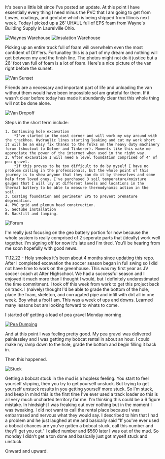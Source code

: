 It's been a little bit since I've posted an update. At this point I have essentially every thing I need minus the PVC that I am going to get from Lowes, coatings, and geotube which is being shipped from Illinois next week. Today I picked up a 26' UHAUL full of EPS foam from Wayne's Building Supply in Laurelville Ohio.

![Waynes Warehouse](../images/waynes.jpg)
![Insulation Warehouse](../images/foamWarehouse.jpg)

Picking up an entire truck full of foam will overwhelm even the most confident of DIY'ers. Fortunatley this is a part of my dream and nothing will get between my and the finish line. The photos might not do it justice but a 26' foot van full of foam is a lot of foam. Here's a nice picture of the van right before the sunset.

![Van Sunset](../images/vanSunset.jpg)



Friends are a necessary and important part of life and unloading the van without them would have been impossible soI am grateful for them. If it wasn't clear before today has made it abundantly clear that this whole thing will not be done alone.

![Van Dropoff](../images/vanDropoff.jpg)


Steps in the short term include:

	1. Continuing hole excavation
		*I've started in the east corner and will work my way around with the trackhoe. Hydraulic lines starting leaking and cut my work short it will be an easy fix thanks to the folks on the heavy duty machinery forum (shoutout to Delmer and Tinkerer). Moments like this make me appreciate the power of the internet when used in the right way.
	2. After excavation I will need a level foundation comprised of 4" of pea gravel. 
		*If this proves to be too difficult to do by myself I have no problem calling in the professionals, but the whole point of this journey is to show anyone that they can do it by themselves and some help from loved ones. I've purchased 3 soil temperature/moisture gauges that I will lay at different levels and locations in the thermal battery to be able to measure thermodynamic action in the soil. 
	3. Coating foundation and perimeter EPS to prevent premature degredation. 
	4. PVC grid and plenum head construction. 
	5. Geotube installation
	6. Backfill and tamping. 


![Forum](../images/forum.jpg)

I'm really just focusing on the geo battery portion for now because the whole system is really comprised of 2 seperate parts that (ideally) work well together. I'm signing off for now it's late and I'm tired. You'll be hearing from me soon hopefully with good news.

11.12.22 - Holy smokes it's been about 4 months since updating this repo. After I completed excavation the soccer season began in full swing so I did not have time to work on the greenhouse. This was my first year as JV soccer coach at Alter Highschool. We had a successful season and I enjoyed it much more than I thought I would, but I definitely underestimated the time commitment. I took off this week from work to get this project back on track. I (naively) thought I'd be able to grade the bottom of the hole, place the foam, skeleton, and corrugated pipe and infill with dirt all in one week. Boy what a fool I am. This was a week of ups and downs. Learned many lessons but am looking forward to whats to come. 

I started off getting a load of pea gravel Monday morning. 

[![Pea Dumping](https://lh3.googleusercontent.com/NblVL1hIkc8nrqpp36w0uNuUDdgEO25twIUX05yw_DFrCjzpYMCpIOJ6cQfMU6Hckd7t0WDvcUqeoJ9r-niAKtvv4zy5IjwBOAjCJU62GshNQf7H7HEul9tGQuLHADMeZ0RYhbaBOA=w2400)](https://photos.app.goo.gl/oBbLWEk6jnp5H8iP9)

And at this point I was feeling pretty good. My pea gravel was delivered painlessley and I was getting my bobcat rental in about an hour. I could make my ramp down to the hole, grade the bottom and begin filling it back in. 

Then this happened.

![Stuck](https://lh3.googleusercontent.com/3Of6cxunkoesrB0i_pv1qmwiUG4tEdlylXupRKwNoA3g7XkIdXt9bzWYmetR-3a3SljAMeS6raaPtpEHOalAH3DJmCp-LWUCJV-XOpAARyqp4V5NR7phCGU1nKMiTBZV86cyYqf9iw=w2400)

Getting a bobcat stuck in the mud is a hopless feeling. You start to feel yourself slipping, then you try to get yourself unstuck. But trying to get yourself unstuck results in you getting yourself more stuck. So I'm stuck, and keep in mind this is the first time I've ever used a track loader so this is all very much uncharted territory for me. I'm thinking this could be a 6 figure mistake. In hindsight I was freaking out over nothing but in the moment I was tweaking. I did not want to call the rental place because I was embarrased and nervous what they would say. I described to him that I had a problem and he just laughed at me and basically said "If you've ever used a bobcat chances are you've gotten a bobcat stuck, call this number and they'll get you out." I called number and $560 later I was out of the mud. So monday I didn't get a ton done and basically just got myself stuck and unstuck. 

Onward and upward.  




